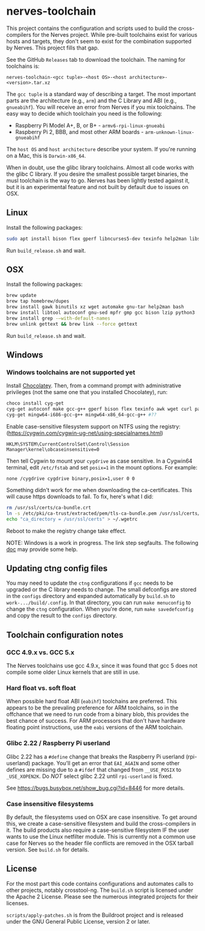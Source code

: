 # nerves-toolchain

This project contains the configuration and scripts used to build the
cross-compilers for the Nerves project. While pre-built toolchains exist for
various hosts and targets, they don't seem to exist for the combination
supported by Nerves. This project fills that gap.

See the GitHub `Releases` tab to download the toolchain. The naming for
toolchains is:

    nerves-toolchain-<gcc tuple>-<host OS>-<host architecture>-<version>.tar.xz

The `gcc tuple` is a standard way of describing a target. The most important parts
are the architecture (e.g., `arm`) and the C Library and ABI (e.g.,
`gnueabihf`). You will receive an error from Nerves if you mix toolchains. The
easy way to decide which toolchain you need is the following:

  * Raspberry Pi Model A+, B, or B+ - `armv6-rpi-linux-gnueabi`
  * Raspberry Pi 2, BBB, and most other ARM boards - `arm-unknown-linux-gnueabihf`

The `host OS` and `host architecture` describe your system. If you're running on
a Mac, this is `Darwin-x86_64`.

When in doubt, use the glibc library toolchains. Almost all code works with the
glibc C library. If you desire the smallest possible target binaries, the musl
toolchain is the way to go. Nerves has been lightly tested against it, but it is
an experimental feature and not built by default due to issues on OSX.

## Linux

Install the following packages:

```sh
sudo apt install bison flex gperf libncurses5-dev texinfo help2man libssl-dev gawk libtool-bin automake lzip python3
```

Run `build_release.sh` and wait.

## OSX

Install the following packages:

```sh
brew update
brew tap homebrew/dupes
brew install gawk binutils xz wget automake gnu-tar help2man bash
brew install libtool autoconf gnu-sed mpfr gmp gcc bison lzip python3
brew install grep -—with-default-names
brew unlink gettext && brew link --force gettext
```

Run `build_release.sh` and wait.

## Windows

### Windows toolchains are not supported yet

Install [Chocolatey](https://chocolatey.org/). Then, from a command prompt with
administrative privileges (not the same one that you installed Chocolatey), run:

```sh
choco install cyg-get
cyg-get autoconf make gcc-g++ gperf bison flex texinfo awk wget curl patch libtool automake diffutils libncurses-devel help2man libssl-dev ca-certificates
cyg-get mingw64-i686-gcc-g++ mingw64-x86_64-gcc-g++ #??
```

Enable case-sensitive filesystem support on NTFS using the registry: (https://cygwin.com/cygwin-ug-net/using-specialnames.html)

```text
HKLM\SYSTEM\CurrentControlSet\Control\Session Manager\kernel\obcaseinsensitive=0
```

Then tell Cygwin to mount your `cygdrive` as case sensitive. In a Cygwin64 terminal,
edit `/etc/fstab` and set `posix=1` in the mount options. For example:

```text
none /cygdrive cygdrive binary,posix=1,user 0 0
```

Something didn't work for me when downloading the ca-certificates. This will cause
https downloads to fail. To fix, here's what I did:

```sh
rm /usr/ssl/certs/ca-bundle.crt
ln -s /etc/pki/ca-trust/extracted/pem/tls-ca-bundle.pem /usr/ssl/certs/ca-bundle.crt
echo "ca_directory = /usr/ssl/certs" > ~/.wgetrc
```

Reboot to make the registry change take effect.

NOTE: Windows is a work in progress. The link step segfaults. The following
[doc](https://github.com/crosstool-ng/crosstool-ng/blob/master/docs/C%20-%20Misc.%20tutorials.txt)
may provide some help.

## Updating ctng config files

You may need to update the `ctng` configurations if `gcc` needs to be upgraded
or the C library needs to change. The small defconfigs are stored in the
`configs` directory and expanded automatically by `build.sh` to
`work-.../build/.config`. In that directory, you can run `make menuconfig` to
change the `ctng` configuration. When you're done, run `make savedefconfig` and
copy the result to the `configs` directory.

## Toolchain configuration notes

### GCC 4.9.x vs. GCC 5.x

The Nerves toolchains use gcc 4.9.x, since it was found that gcc 5 does
not compile some older Linux kernels that are still in use.

### Hard float vs. soft float

When possible hard float ABI (`eabihf`) toolchains are preferred. This appears to be
the prevaling preference for ARM toolchains, so in the offchance that we need to
run code from a binary blob, this provides the best chance of success. For ARM
processors that don't have hardware floating point instructions, use the `eabi`
versions of the ARM toolchain.

### Glibc 2.22 / Raspberry Pi userland

Glibc 2.22 has a `#define` change that breaks the Raspberry Pi userland
(rpi-userland) package. You'll get an error that `EAI_AGAIN` and some other
defines are missing due to a `#ifdef` that changed from `__USE_POSIX` to
`_USE_XOPEN2K`. Do *NOT* select glibc 2.22 until `rpi-userland` is fixed.

See https://bugs.busybox.net/show_bug.cgi?id=8446 for more details.

### Case insensitive filesystems

By default, the filesystems used on OSX are case insensitive. To get around
this, we create a case-sensitive filesystem and build the cross-compilers in it.
The build products also require a case-sensitive filesystem IF the user wants to
use the Linux netfilter module. This is currently not a common use case for
Nerves so the header file conflicts are removed in the OSX tarball version. See
`build.sh` for details.

## License

For the most part this code contains configurations and automates calls to other
projects, notably crosstool-ng. The `build.sh` script is licensed under the
Apache 2 License. Please see the numerous integrated projects for their
licenses.

`scripts/apply-patches.sh` is from the Buildroot project and is released under the
GNU General Public License, version 2 or later.
